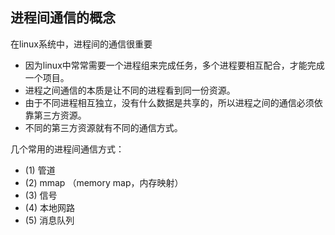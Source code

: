 ## 进程间通信的概念
在linux系统中，进程间的通信很重要
- 因为linux中常常需要一个进程组来完成任务，多个进程要相互配合，才能完成一个项目。
- 进程之间通信的本质是让不同的进程看到同一份资源。
- 由于不同进程相互独立，没有什么数据是共享的，所以进程之间的通信必须依靠第三方资源。
- 不同的第三方资源就有不同的通信方式。

几个常用的进程间通信方式：
- (1) 管道
- (2) mmap （memory map，内存映射）
- (3) 信号
- (4) 本地网路
- (5) 消息队列

